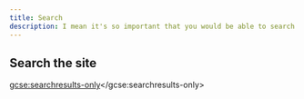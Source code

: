 ```yaml
---
title: Search
description: I mean it's so important that you would be able to search. So important.
---
```


## Search the site

<style>
table, tr, td, th {
  border: 0px;
}
</style>
<script>
  (function() {
    var cx = '013467772795878830775:fvyz4h0w3lm';
    var gcse = document.createElement('script');
    gcse.type = 'text/javascript';
    gcse.async = true;
    gcse.src = (document.location.protocol == 'https:' ? 'https:' : 'http:') +
        '//www.google.com/cse/cse.js?cx=' + cx;
    var s = document.getElementsByTagName('script')[0];
    s.parentNode.insertBefore(gcse, s);
  })();
</script>
<gcse:searchresults-only></gcse:searchresults-only>
